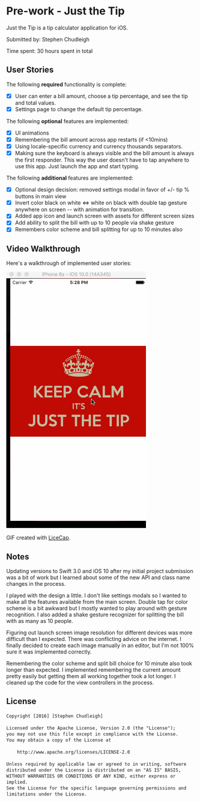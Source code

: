 # Pre-work - Just the Tip

Just the Tip is a tip calculator application for iOS.

Submitted by: Stephen Chudleigh

Time spent: 30 hours spent in total

## User Stories

The following **required** functionality is complete:

* [x] User can enter a bill amount, choose a tip percentage, and see the tip and total values.
* [x] Settings page to change the default tip percentage.

The following **optional** features are implemented:
* [x] UI animations
* [x] Remembering the bill amount across app restarts (if <10mins)
* [x] Using locale-specific currency and currency thousands separators.
* [x] Making sure the keyboard is always visible and the bill amount is always the first responder. This way the user doesn't have to tap anywhere to use this app. Just launch the app and start typing.

The following **additional** features are implemented:

- [x] Optional design decision: removed settings modal in favor of +/- tip % buttons in main view
- [x] Invert color black on white <=> white on black with double tap gesture anywhere on screen -- with animation for transition.
- [x] Added app icon and launch screen with assets for different screen sizes
- [x] Add ability to split the bill with up to 10 people via shake gesture
- [x] Remembers color scheme and bill splitting for up to 10 minutes also

## Video Walkthrough

Here's a walkthrough of implemented user stories:

![Video Walkthrough](JustTheTipSubmission.gif)

GIF created with [LiceCap](http://www.cockos.com/licecap/).

## Notes

Updating versions to Swift 3.0 and iOS 10 after my initial project submission was a bit of work but I learned about some of the new API and class name changes in the process.

I played with the design a little. I don't like settings modals so I wanted to make all the features available from the main screen. Double tap for color scheme is a bit awkward but I mostly wanted to play around with gesture recognition. I also added a shake gesture recognizer for splitting the bill with as many as 10 people.

Figuring out launch screen image resolution for different devices was more difficult than I expected. There was conflicting advice on the internet. I finally decided to create each image manually in an editor, but I'm not 100% sure it was implemented correctly.

Remembering the color scheme and split bill choice for 10 minute also took longer than expected. I implemented remembering the current amount pretty easily but getting them all working together took a lot longer. I cleaned up the code for the view controllers in the process.


## License

    Copyright [2016] [Stephen Chudleigh]

    Licensed under the Apache License, Version 2.0 (the "License");
    you may not use this file except in compliance with the License.
    You may obtain a copy of the License at

        http://www.apache.org/licenses/LICENSE-2.0

    Unless required by applicable law or agreed to in writing, software
    distributed under the License is distributed on an "AS IS" BASIS,
    WITHOUT WARRANTIES OR CONDITIONS OF ANY KIND, either express or implied.
    See the License for the specific language governing permissions and
    limitations under the License.
